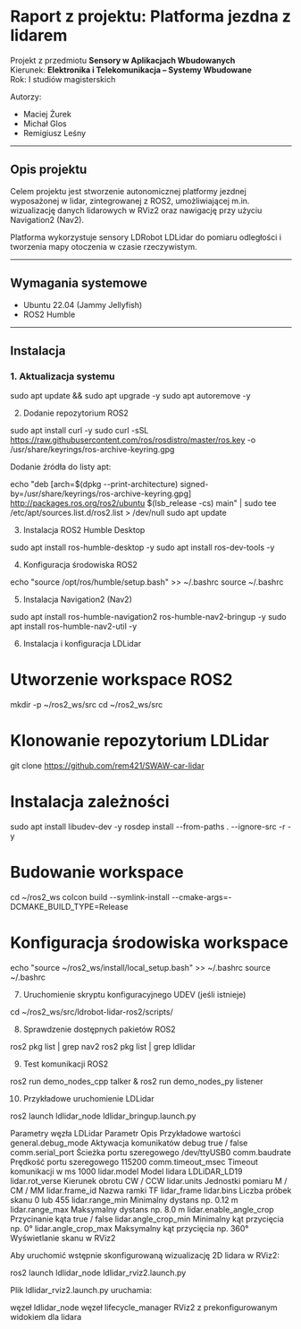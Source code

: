 # Raport z projektu: Platforma jezdna z lidarem

Projekt z przedmiotu **Sensory w Aplikacjach Wbudowanych**  
Kierunek: **Elektronika i Telekomunikacja – Systemy Wbudowane**  
Rok: I studiów magisterskich  

Autorzy:  
- Maciej Żurek  
- Michał Glos  
- Remigiusz Leśny  

---

## Opis projektu

Celem projektu jest stworzenie autonomicznej platformy jezdnej wyposażonej w lidar, zintegrowanej z ROS2, umożliwiającej m.in. wizualizację danych lidarowych w RViz2 oraz nawigację przy użyciu Navigation2 (Nav2).  

Platforma wykorzystuje sensory LDRobot LDLidar do pomiaru odległości i tworzenia mapy otoczenia w czasie rzeczywistym.  

---

## Wymagania systemowe

- Ubuntu 22.04 (Jammy Jellyfish)  
- ROS2 Humble  

---

## Instalacja

### 1. Aktualizacja systemu
sudo apt update && sudo apt upgrade -y
sudo apt autoremove -y

2. Dodanie repozytorium ROS2

sudo apt install curl -y
sudo curl -sSL https://raw.githubusercontent.com/ros/rosdistro/master/ros.key -o /usr/share/keyrings/ros-archive-keyring.gpg

Dodanie źródła do listy apt:

echo "deb [arch=$(dpkg --print-architecture) signed-by=/usr/share/keyrings/ros-archive-keyring.gpg] http://packages.ros.org/ros2/ubuntu $(lsb_release -cs) main" | sudo tee /etc/apt/sources.list.d/ros2.list > /dev/null
sudo apt update

3. Instalacja ROS2 Humble Desktop

sudo apt install ros-humble-desktop -y
sudo apt install ros-dev-tools -y

4. Konfiguracja środowiska ROS2

echo "source /opt/ros/humble/setup.bash" >> ~/.bashrc
source ~/.bashrc

5. Instalacja Navigation2 (Nav2)

sudo apt install ros-humble-navigation2 ros-humble-nav2-bringup -y
sudo apt install ros-humble-nav2-util -y

6. Instalacja i konfiguracja LDLidar

# Utworzenie workspace ROS2
mkdir -p ~/ros2_ws/src
cd ~/ros2_ws/src

# Klonowanie repozytorium LDLidar
git clone https://github.com/rem421/SWAW-car-lidar

# Instalacja zależności
sudo apt install libudev-dev -y
rosdep install --from-paths . --ignore-src -r -y

# Budowanie workspace
cd ~/ros2_ws
colcon build --symlink-install --cmake-args=-DCMAKE_BUILD_TYPE=Release

# Konfiguracja środowiska workspace
echo "source ~/ros2_ws/install/local_setup.bash" >> ~/.bashrc
source ~/.bashrc

7. Uruchomienie skryptu konfiguracyjnego UDEV (jeśli istnieje)

cd ~/ros2_ws/src/ldrobot-lidar-ros2/scripts/

8. Sprawdzenie dostępnych pakietów ROS2

ros2 pkg list | grep nav2
ros2 pkg list | grep ldlidar

9. Test komunikacji ROS2

ros2 run demo_nodes_cpp talker &
ros2 run demo_nodes_py listener

10. Przykładowe uruchomienie LDLidar

ros2 launch ldlidar_node ldlidar_bringup.launch.py

Parametry węzła LDLidar
Parametr	Opis	Przykładowe wartości
general.debug_mode	Aktywacja komunikatów debug	true / false
comm.serial_port	Ścieżka portu szeregowego	/dev/ttyUSB0
comm.baudrate	Prędkość portu szeregowego	115200
comm.timeout_msec	Timeout komunikacji w ms	1000
lidar.model	Model lidara	LDLiDAR_LD19
lidar.rot_verse	Kierunek obrotu	CW / CCW
lidar.units	Jednostki pomiaru	M / CM / MM
lidar.frame_id	Nazwa ramki TF	lidar_frame
lidar.bins	Liczba próbek skanu	0 lub 455
lidar.range_min	Minimalny dystans	np. 0.12 m
lidar.range_max	Maksymalny dystans	np. 8.0 m
lidar.enable_angle_crop	Przycinanie kąta	true / false
lidar.angle_crop_min	Minimalny kąt przycięcia	np. 0°
lidar.angle_crop_max	Maksymalny kąt przycięcia	np. 360°
Wyświetlanie skanu w RViz2

Aby uruchomić wstępnie skonfigurowaną wizualizację 2D lidara w RViz2:

ros2 launch ldlidar_node ldlidar_rviz2.launch.py

Plik ldlidar_rviz2.launch.py uruchamia:

węzeł ldlidar_node
węzeł lifecycle_manager
RViz2 z prekonfigurowanym widokiem dla lidara
